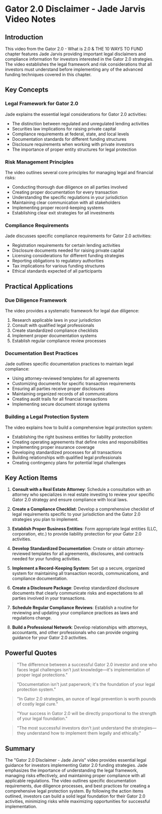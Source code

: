# Gator 2.0 Disclaimer - Jade Jarvis Video Notes

## Introduction

This video from the Gator 2.0 - What is 2.0 & THE 10 WAYS TO FUND chapter features Jade Jarvis providing important legal disclaimers and compliance information for investors interested in the Gator 2.0 strategies. The video establishes the legal framework and risk considerations that all investors must understand before implementing any of the advanced funding techniques covered in this chapter.

## Key Concepts

### Legal Framework for Gator 2.0

Jade explains the essential legal considerations for Gator 2.0 activities:
- The distinction between regulated and unregulated lending activities
- Securities law implications for raising private capital
- Compliance requirements at federal, state, and local levels
- Documentation standards for different funding structures
- Disclosure requirements when working with private investors
- The importance of proper entity structures for legal protection

### Risk Management Principles

The video outlines several core principles for managing legal and financial risks:
- Conducting thorough due diligence on all parties involved
- Creating proper documentation for every transaction
- Understanding the specific regulations in your jurisdiction
- Maintaining clear communication with all stakeholders
- Implementing proper record-keeping systems
- Establishing clear exit strategies for all investments

### Compliance Requirements

Jade discusses specific compliance requirements for Gator 2.0 activities:
- Registration requirements for certain lending activities
- Disclosure documents needed for raising private capital
- Licensing considerations for different funding strategies
- Reporting obligations to regulatory authorities
- Tax implications for various funding structures
- Ethical standards expected of all participants

## Practical Applications

### Due Diligence Framework

The video provides a systematic framework for legal due diligence:
1. Research applicable laws in your jurisdiction
2. Consult with qualified legal professionals
3. Create standardized compliance checklists
4. Implement proper documentation systems
5. Establish regular compliance review processes

### Documentation Best Practices

Jade outlines specific documentation practices to maintain legal compliance:
- Using attorney-reviewed templates for all agreements
- Customizing documents for specific transaction requirements
- Ensuring all parties receive proper disclosures
- Maintaining organized records of all communications
- Creating audit trails for all financial transactions
- Implementing secure document storage systems

### Building a Legal Protection System

The video explains how to build a comprehensive legal protection system:
- Establishing the right business entities for liability protection
- Creating operating agreements that define roles and responsibilities
- Implementing proper insurance coverage
- Developing standardized processes for all transactions
- Building relationships with qualified legal professionals
- Creating contingency plans for potential legal challenges

## Key Action Items

1. **Consult with a Real Estate Attorney**: Schedule a consultation with an attorney who specializes in real estate investing to review your specific Gator 2.0 strategy and ensure compliance with local laws.

2. **Create a Compliance Checklist**: Develop a comprehensive checklist of legal requirements specific to your jurisdiction and the Gator 2.0 strategies you plan to implement.

3. **Establish Proper Business Entities**: Form appropriate legal entities (LLC, corporation, etc.) to provide liability protection for your Gator 2.0 activities.

4. **Develop Standardized Documentation**: Create or obtain attorney-reviewed templates for all agreements, disclosures, and contracts needed for your funding activities.

5. **Implement a Record-Keeping System**: Set up a secure, organized system for maintaining all transaction records, communications, and compliance documentation.

6. **Create a Disclosure Package**: Develop standardized disclosure documents that clearly communicate risks and expectations to all parties involved in your transactions.

7. **Schedule Regular Compliance Reviews**: Establish a routine for reviewing and updating your compliance practices as laws and regulations change.

8. **Build a Professional Network**: Develop relationships with attorneys, accountants, and other professionals who can provide ongoing guidance for your Gator 2.0 activities.

## Powerful Quotes

> "The difference between a successful Gator 2.0 investor and one who faces legal challenges isn't just knowledge—it's implementation of proper legal protections."

> "Documentation isn't just paperwork; it's the foundation of your legal protection system."

> "In Gator 2.0 strategies, an ounce of legal prevention is worth pounds of costly legal cure."

> "Your success in Gator 2.0 will be directly proportional to the strength of your legal foundation."

> "The most successful investors don't just understand the strategies—they understand how to implement them legally and ethically."

## Summary

The "Gator 2.0 Disclaimer - Jade Jarvis" video provides essential legal guidance for investors implementing Gator 2.0 funding strategies. Jade emphasizes the importance of understanding the legal framework, managing risks effectively, and maintaining proper compliance with all applicable regulations. The video outlines specific documentation requirements, due diligence processes, and best practices for creating a comprehensive legal protection system. By following the action items outlined, investors can build a solid legal foundation for their Gator 2.0 activities, minimizing risks while maximizing opportunities for successful implementation.
